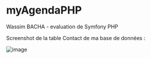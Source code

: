 # myAgendaPHP
Wassim BACHA - evaluation de Symfony PHP

Screenshot de la table Contact de ma base de données :

![image](https://github.com/abwii/myAgendaPHP/assets/66485319/fa67f754-b6dd-4af2-b2f1-d846e5fbb18b)
